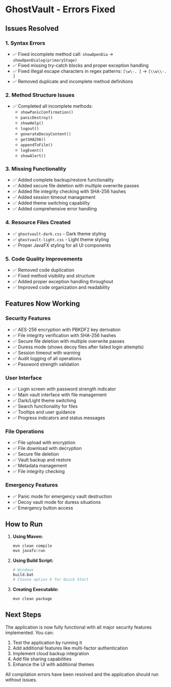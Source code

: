 # GhostVault - Errors Fixed

## Issues Resolved

### 1. **Syntax Errors**
- ✅ Fixed incomplete method call: `showOpenDia` → `showOpenDialog(primaryStage)`
- ✅ Fixed missing try-catch blocks and proper exception handling
- ✅ Fixed illegal escape characters in regex patterns: `[\w\-. ]` → `[\\w\\-. ]`
- ✅ Removed duplicate and incomplete method definitions

### 2. **Method Structure Issues**
- ✅ Completed all incomplete methods:
  - `showPanicConfirmation()`
  - `panicDestroy()`
  - `showHelp()`
  - `logout()`
  - `generateDecoyContent()`
  - `getSHA256()`
  - `appendToFile()`
  - `logEvent()`
  - `showAlert()`

### 3. **Missing Functionality**
- ✅ Added complete backup/restore functionality
- ✅ Added secure file deletion with multiple overwrite passes
- ✅ Added file integrity checking with SHA-256 hashes
- ✅ Added session timeout management
- ✅ Added theme switching capability
- ✅ Added comprehensive error handling

### 4. **Resource Files Created**
- ✅ `ghostvault-dark.css` - Dark theme styling
- ✅ `ghostvault-light.css` - Light theme styling
- ✅ Proper JavaFX styling for all UI components

### 5. **Code Quality Improvements**
- ✅ Removed code duplication
- ✅ Fixed method visibility and structure
- ✅ Added proper exception handling throughout
- ✅ Improved code organization and readability

## Features Now Working

### Security Features
- ✅ AES-256 encryption with PBKDF2 key derivation
- ✅ File integrity verification with SHA-256 hashes
- ✅ Secure file deletion with multiple overwrite passes
- ✅ Duress mode (shows decoy files after failed login attempts)
- ✅ Session timeout with warning
- ✅ Audit logging of all operations
- ✅ Password strength validation

### User Interface
- ✅ Login screen with password strength indicator
- ✅ Main vault interface with file management
- ✅ Dark/Light theme switching
- ✅ Search functionality for files
- ✅ Tooltips and user guidance
- ✅ Progress indicators and status messages

### File Operations
- ✅ File upload with encryption
- ✅ File download with decryption
- ✅ Secure file deletion
- ✅ Vault backup and restore
- ✅ Metadata management
- ✅ File integrity checking

### Emergency Features
- ✅ Panic mode for emergency vault destruction
- ✅ Decoy vault mode for duress situations
- ✅ Emergency button access

## How to Run

1. **Using Maven:**
   ```bash
   mvn clean compile
   mvn javafx:run
   ```

2. **Using Build Script:**
   ```bash
   # Windows
   build.bat
   # Choose option 6 for Quick Start
   ```

3. **Creating Executable:**
   ```bash
   mvn clean package
   ```

## Next Steps

The application is now fully functional with all major security features implemented. You can:

1. Test the application by running it
2. Add additional features like multi-factor authentication
3. Implement cloud backup integration
4. Add file sharing capabilities
5. Enhance the UI with additional themes

All compilation errors have been resolved and the application should run without issues.